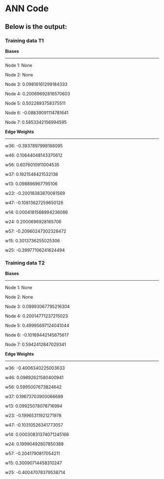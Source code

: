 # ANN Code

## Below is the output:

### Training data T1

**Biases**

--------------------------------------

Node 1: None

Node 2: None

Node 3: 0.09816161299184333

Node 4: 0.20069692816570603

Node 5: 0.5022893758375511

Node 6: -0.08839091114781641

Node 7: 0.5853342156994595


**Edge Weights**

--------------------------------------

w36: -0.3937897998188095

w46: 0.10644048143370612

w56: 0.6076010911004535

w37: 0.1921546421532138

w13: 0.098896967795106

w23: -0.20018383870081569

w47: -0.10813627259650126

w14: 0.0004181568994236086

w24: 0.2000696928165706

w57: -0.20960247302328472

w15: 0.3013736255025306

w25: -0.39977106241624494


### Training data T2

**Biases**

--------------------------------------

Node 1: None

Node 2: None

Node 3: 0.09993067795216304

Node 4: 0.20014771237215023

Node 5: 0.49995697124041044

Node 6: -0.10169442145675617

Node 7: 0.5942412847029341



**Edge Weights**

--------------------------------------

w36: -0.4006340225003633

w46: 0.09892621580400941

w56: 0.5995007673824642

w37: 0.19673703900066689

w13: 0.09925078078716994

w23: -0.19965311921271978

w47: -0.10310526341773057

w14: 0.00030831374071245166

w24: 0.19990492807850388

w57: -0.2041790817054211

w15: 0.30090714458310247

w25: -0.40047078379538714
